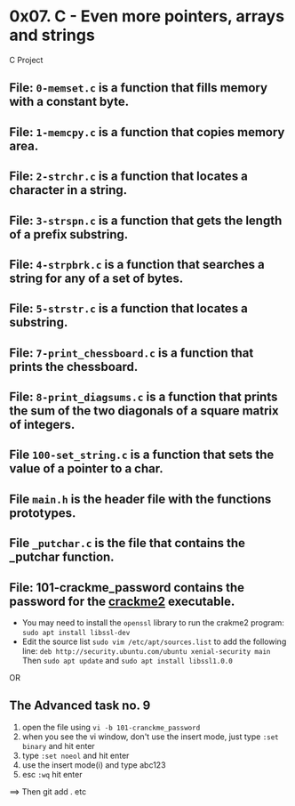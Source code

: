 # 0x07. C - Even more pointers, arrays and strings
C Project
## File: `0-memset.c` is a function that fills memory with a constant byte.

## File: `1-memcpy.c` is a function that copies memory area.

## File: `2-strchr.c` is a function that locates a character in a string.

## File: `3-strspn.c` is a function that gets the length of a prefix substring.

## File: `4-strpbrk.c` is a function that searches a string for any of a set of bytes.

## File: `5-strstr.c` is a function that locates a substring.

## File: `7-print_chessboard.c` is a function that prints the chessboard.

## File: `8-print_diagsums.c` is a function that prints the sum of the two diagonals of a square matrix of integers.

## File `100-set_string.c` is a function that sets the value of a pointer to a char.

## File `main.h` is the header file with the functions prototypes.

## File `_putchar.c` is the file that contains the _putchar function.

## File: 101-crackme_password contains the password for the [crackme2](https://github.com/holbertonschool/0x06.c) executable.
- You may need to install the `openssl` library to run the crakme2 program: `sudo apt install libssl-dev`
- Edit the source list `sudo vim /etc/apt/sources.list` to add the following line: `deb http://security.ubuntu.com/ubuntu xenial-security main` Then `sudo apt update` and `sudo apt install libssl1.0.0`

OR 

## The Advanced task no. 9
1. open the file using `vi -b 101-cranckme_password`
2. when you see the vi window, don't use the insert mode, just type `:set binary` and hit enter
3. type `:set noeol` and hit enter
4. use the insert mode(i) and type abc123
5. esc `:wq` hit enter

==> Then git add . etc
